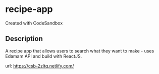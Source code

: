 # recipe-app
Created with CodeSandbox

## Description

A recipe app that allows users to search what they want to make - uses Edamam API and build with ReactJS.

url: https://csb-2zltq.netlify.com/
